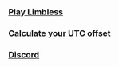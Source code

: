### [Play Limbless](https://sharkfinface.itch.io/limbless)

### [Calculate your UTC offset](/your-utc)

### [Discord](https://discord.gg/j8YuevBwt6)